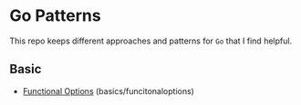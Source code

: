 # Go Patterns

This repo keeps different approaches and patterns for `Go` that I find helpful.

## Basic

  - [Functional Options](./basics/funcitonaloptions) (basics/funcitonaloptions)
